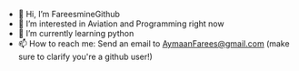 - 👋 Hi, I’m FareesmineGithub
- 👀 I’m interested in Aviation and Programming right now 
- 🌱 I’m currently learning python
- 📫 How to reach me: Send an email to AymaanFarees@gmail.com (make sure to clarify you're a github user!)

<!---
FareesmineGithub/FareesmineGithub is a ✨ special ✨ repository because its `README.md` (this file) appears on your GitHub profile.
You can click the Preview link to take a look at your changes.
--->
